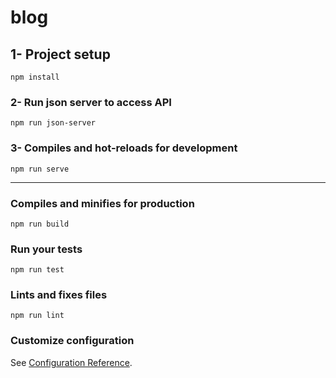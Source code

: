 # blog

## 1- Project setup
```
npm install
```

### 2- Run json server to access API
```
npm run json-server
```

### 3- Compiles and hot-reloads for development
```
npm run serve
```

----------------------------------------------------------

### Compiles and minifies for production
```
npm run build
```

### Run your tests
```
npm run test
```

### Lints and fixes files
```
npm run lint
```

### Customize configuration
See [Configuration Reference](https://cli.vuejs.org/config/).
